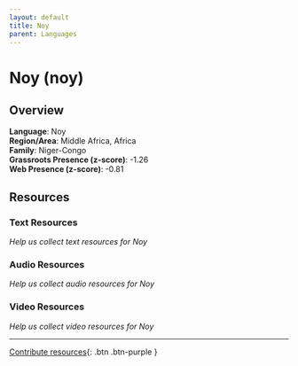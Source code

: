 ```yaml
---
layout: default
title: Noy
parent: Languages
---
```


# Noy (noy)

## Overview

**Language**: Noy  
**Region/Area**: Middle Africa, Africa  
**Family**: Niger-Congo  
**Grassroots Presence (z-score)**: -1.26  
**Web Presence (z-score)**: -0.81  

## Resources

### Text Resources
*Help us collect text resources for Noy*

### Audio Resources
*Help us collect audio resources for Noy*

### Video Resources
*Help us collect video resources for Noy*

---

[Contribute resources](https://forms.office.com/e/1SfLJx3u1r){: .btn .btn-purple }
